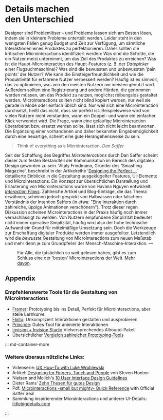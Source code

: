 # Details machen<br> den Unterschied 

Designer sind Problemlöser – und Probleme lassen sich am Besten lösen, indem sie in kleinere Probleme unterteilt werden. Leider steht in den wenigsten Fällen genug Budget und Zeit zur Verfügung, um sämtliche Interaktionen eines Produktes zu perfektionieren. Daher sollten die kritischen Microinteractions identifiziert werden: Was sind die Schritte, die ein Nutzer meist unternimmt, um das Ziel des Produktes zu erreichen? Was ist die Haupt-Microinteraction des Haupt-Features (z. B. der _Datepicker_ einer Flugsuchmaschine)? Was sind die bewussten und unbewussten 'pain points' der Nutzer? Wie kann die Einsteigerfreundlichkeit und wie die Produktivität für erfahrene Nutzer verbessert werden?
Häufig ist es sinnvoll, das zu optimieren, was von den meisten Nutzern am meisten genutzt wird. Außerdem sollten eine Registrierung und andere Hürden, die genommen werden müssen, um das Produkt zu nutzen, möglichst reibungslos gestaltet werden. 
Microinteractions sollten nicht blind kopiert werden, nur weil sie gerade in Mode oder einfach üblich sind. Nur weil sich eine Microinteraction durchsetzt, heißt das nicht, dass sie perfekt ist. Beispielsweise wird von vielen Nutzern nicht verstanden, wann ein Doppel- und wann ein einfacher Klick verwendet wird. 
Die Frage, wann eine geläufige Microinteraction überarbeitet bzw. ersetzt werden sollte, lässt sich nicht leicht beantworten. Die Ergänzung einer vorhandenen und daher bekannten Eingabemöglichkeit durch eine neuartige, scheint eine gute Herangehensweise zu sein.

> Think of everything as a Microinteraction.
> <cite>Dan Saffer</cite>

Seit der Schaffung des Begriffes _Microinteractions_ durch Dan Saffer scheint dieser zum festen Bestandteil der Kommunikation im Bereich des digitalen Design geworden zu sein. 
Vitaly Friedmann, Gründer des 'Smashing Magazine', beschreibt in der Artikelreihe '[Designing the Perfect ...](https://www.smashingmagazine.com/search/?q=Designing%20Perfect)' detaillierte Einblicke in die Gestaltung ausgeklügelter Features, UI-Elemente und Microinteractions.
Ein Konzept zur übersichtlichen Darstellung und Erläuterung von Microinteractions wurde von Havana Nguyen entwickelt: _[Interaction Flows](https://uxplanet.org/an-introduction-to-interaction-flows-a4f783402529)_. 
Zahlreiche Artikel und Blog-Einträge, die das Thema erwähnen, scheinen jedoch gespickt von Halbwissen oder falschem Verständnis der Intention Saffers (in etwa: "Eine Interaktion durch zahlreiche, üppige Animationen verschönern"). 
Trotz dieser regen Diskussion scheinen Microinteractions in der Praxis häufig noch immer vernachlässigt zu werden. Von Nutzern empfundene Simplizität bedeutet nicht immer operative Simplizität, häufig wird also der hohe technische Aufwand ein Grund für mittelmäßige Umsetzung sein. Doch die Werkzeuge zur Erschaffung digitaler Produkte werden immer ausgefeilter. Letztendlich wird die _bewusste_ Gestaltung von Microinteractions zum neuen Maßstab und mehr denn je zum Grundpfeiler der Mensch-Maschine-Interaktion. 
<span class="colored">&mdash;</span>

<!-- 
XXXX
Des Repertoire eines Gestalters für Benutzerschnittstellen sollte jedoch Grundlagen nicht nur einschließen, sondern auf diesen aufbauen.  -->



<div class="spacer4"></div>

<figure class="content-thin">
    <img data-src="/images/misc/volume-throw.gif">
    <figcaption>
    Für Alle, die tatsächlich so weit gelesen haben, gibt es zum Schluss eine der 'besten' Microinteractions der Welt. <a href="https://uxdesign.cc/the-worst-volume-control-ui-in-the-world-60713dc86950">Mehr davon</a>.
    </figcaption>
</figure>

<div class="spacer2"></div>

## Appendix

### Empfehlenswerte Tools für die Gestaltung von Microinteractions

- [Framer](https://framer.com/): Prototyping bis ins Detail, Perfekt für Microinteractions, aber steile Lernkurve
- [Flinto](https://www.flinto.com): Unkompliziert Interaktionen gestalten und ausprobieren
- [Principle](http://principleformac.com): Gutes Tool für animierte Interaktionen
- [Invision + Invision Studio](https://www.invisionapp.com/) Vielversprechendes Allround-Paket
- Übersichtlicher [Vergleich zahlreicher Prototyping-Tools](https://www.cooper.com/prototyping-tools)

::: md-container-more

### Weitere überaus nützliche Links:
- Videoserie: [UX How-To with Luke Wroblewski](https://www.youtube.com/playlist?list=PLg-UKERBljNy2Yem3RJkYL1V70dpzkysC)
- Artikel: [Designing for Fingers, Touch and People](https://www.uxmatters.com/mt/archives/2017/03/design-for-fingers-touch-and-people-part-1.php) von Steven Hoober
- Nielsen and Molich's [10 User Interface Design Guidelines](https://www.interaction-design.org/literature/article/user-interface-design-guidelines-10-rules-of-thumb)
- Dieter Rams’ [Zehn Thesen für gutes Design](https://www.vitsoe.com/de/ueber-vitsoe/gutes-design)
- Pdf: [Microinteractions -small but mighty- Quick Reference](http://microinteractions.com/downloads/Microinteractions_QuickRef.pdf) with Official Saffer Seal
- Sammlung inspirierender Microinteractions und anderer UI-Details: [littlebigdetails.com](http://littlebigdetails.com)

:::


<!-- Das Beispiel des Fahrkartenautomaten zeigt, dass es je Anwendungsfall sinnvoll sein kann, nur eine einzige Interaktion pro Screen bereitzustellen. In diesem Fall dient der gesamte Touchscreens als Interaktionsfläche für den [Auslöser](/trigger) auf Nutzerseite. -->
<!-- 
> You have more skin to skin contact with you smartphone than anything in your life
> Peter Smart https://youtu.be/m1zk4r6NWBc


- Von Nutzern empfundene Simplizität bedeutet nicht technische oder operative Simplizität.

 <figure class="content-thin">
  <img data-src="/images/XY/what-users-see.jpg">
  <figcaption>
    Mit dem 'blurry-eye-test' kann auf einfache Weise das Erscheinungsbild bei geringerer Aufmerksamkeit getestet werden.
    <sup><a href="https://youtu.be/Qpz5jpRnEho">Bildquelle</a></sup>
  </figcaption>
</figure>
 -->